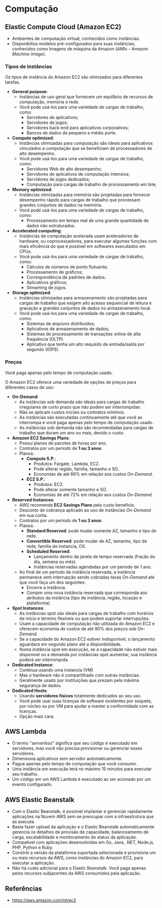 # Computação

## Elastic Compute Cloud (Amazon EC2)

- Ambientes de computação virtual, conhecidos como instâncias.
- Disponibiliza modelos pré-configurados para suas instâncias, conhecidos como Imagens de máquina da Amazon (_AMIs - Amazon Machine Image_).

### Tipos de instâncias

Os tipos de instância do Amazon EC2 são otimizados para diferentes tarefas.

- **General purpose**:
    - Instâncias de uso geral que fornecem um equilíbrio de recursos de computação, memória e rede.
    - Você pode usá-los para uma variedade de cargas de trabalho, como:
        - Servidores de aplicativos;
        - Servidores de jogos;
        - Servidores back-end para aplicativos corporativos;
        - Bancos de dados de pequeno e médio porte.
- **Compute optimized**:
    - Instâncias otimizadas para computação são ideais para aplicativos vinculados a computação que se beneficiam de processadores de alto desempenho.
    - Você pode usá-los para uma variedade de cargas de trabalho, como:
        - Servidores Web de alto desempenho;
        - Servidores de aplicativos de computação intensiva;
        - Servidores de jogos dedicados;
        - Computação para cargas de trabalho de processamento em lote;
- **Memory optimized**:
    - Instâncias otimizadas para memória são projetadas para fornecer desempenho rápido para cargas de trabalho que processam grandes conjuntos de dados na memória.
    - Você pode usá-los para uma variedade de cargas de trabalho, como:
        - Processamento em tempo real de uma grande quantidade de dados não estruturados.
- **Accelerated computing**:
    - Instâncias de computação acelerada usam aceleradores de hardware, ou coprocessadores, para executar algumas funções com mais eficiência do que é possível em softwares executados em CPUs.
    - Você pode usá-los para uma variedade de cargas de trabalho, como:
        - Cálculos de números de ponto flutuante;
        - Processamento de gráficos;
        - Correspondência de padrões de dados.
        - Aplicativos gráficos;
        - Streaming de jogos.
- **Storage optimized**:
    - Instâncias otimizadas para armazenamento são projetadas para cargas de trabalho que exigem alto acesso sequencial de leitura e gravação a grandes conjuntos de dados no armazenamento local.
    - Você pode usá-los para uma variedade de cargas de trabalho, como:
        - Sistemas de arquivos distribuídos;
        - Aplicativos de armazenamento de dados;
        - Sistemas de processamento de transações online de alta frequência (OLTP).
        - Aplicativo que tenha um alto requisito de entrada/saída por segundo (IOPS).

### Preços

Você paga apenas pelo tempo de computação usado.

O Amazon EC2 oferece uma variedade de opções de preços para diferentes casos de uso:

- **On-Demand**:
    - As instâncias sob demanda são ideais para cargas de trabalho irregulares de curto prazo que não podem ser interrompidas.
    - Não se aplicam custos iniciais ou contratos mínimos.
    - As instâncias são executadas continuamente até que você as interrompa e você paga apenas pelo tempo de computação usado.
    - As instâncias sob demanda não são recomendadas para cargas de trabalho que duram um ano ou mais, devido o custo.
- **Amazon EC2 Savings Plans**:
    - Possui planos de pacotes de horas por ano.
    - Contratos por um período de **1 ou 3 anos**.
    - Planos:
        - **Compute S.P.**:
            - Produtos: Fargate, Lambda, EC2.
            - Pode alterar região, família, tamanho e SO.
            - Economias de até 66% em relação aos custos _On-Demand_.
        - **EC2 S.P.**:
            - Produtos: EC2.
            - Pode alterar somente tamanho e SO.
            - Economias de até 72% em relação aos custos _On-Demand_.
- **Reserved Instances**:
    - AWS recomenda **EC2 Savings Plans** pelo custo benefício.
    - Desconto de cobrança aplicado ao uso de instâncias _On-Demand_ em sua conta.
    - Contratos por um período de **1 ou 3 anos**.
    - Planos:
        - **Standard Reserved**: pode mudar somente AZ, tamanho e tipo de rede.
        - **Convertible Reserved**: pode mudar de AZ, tamanho, tipo de rede, família de instancia, OS.
        - **Scheduled Reserved**:
            - Lançamento dentro da janela de tempo reservada (fração do dia, semana ou mês).
            - Instâncias reservadas agendadas por um período de 1 ano.
    - Ao final de um período de instância reservada, a instância permanece sem interrupção sendo cobradas taxas _On-Demand_ até que você faça um dos seguintes:
        - Encerre a instância.
        - Compre uma nova instância reservada que corresponda aos atributos da instância (tipo de instância, região, locação e plataforma).
- **Spot Instances**:
    - As instâncias spot são ideais para cargas de trabalho com horários de início e término flexíveis ou que podem suportar interrupções.
    - Usam a capacidade de computação não utilizada do Amazon EC2 e oferecem economia de custos de até 90% dos preços sob _On-Demand_.
    - Se a capacidade do Amazon EC2 estiver indisponível, o lançamento aguardará em segundo plano até a disponibilidade.
    - Numa instância spot em execução, se a capacidade não estiver mais disponível ou a demanda por instâncias spot aumentar, sua instância poderá ser interrompida.
- **Dedicated Instance**:
    - Continua usando uma instancia (VM)
    - Mas o hardware não é compartilhado com outras instâncias.
    - Geralmente usado por instituições que prezam pela máxima segurança de dados.
- **Dedicated Hosts**:
    - Usando **servidores físicos** totalmente dedicados ao seu uso.
    - Você pode usar suas licenças de software existentes por soquete, por núcleo ou por VM para ajudar a manter a conformidade com as licenças.
    - Opção mais cara.

## AWS Lambda

- O termo "_serverless_" significa que seu código é executado em servidores, mas você não precisa provisionar ou gerenciar esses servidores.
- Dimensiona aplicativos sem servidor automaticamente.
- Pague apenas pelo tempo de computação que você consumir.
- Uma instância em execução terá no máximo 15 minutos para executar seu trabalho.
- Um código em um AWS Lambda é executado ao ser acionado por um evento configurado.

## AWS Elastic Beanstalk

- Com o Elastic Beanstalk, é possível implantar e gerenciar rapidamente aplicações na Nuvem AWS sem se preocupar com a infraestrutura que as executa.
- Basta fazer upload da aplicação e o Elastic Beanstalk automaticamente gerencia os detalhes de provisão de capacidade, balanceamento de carga, escalabilidade e monitoramento do status da aplicação.
- Compatível com aplicações desenvolvidas em Go, Java, .NET, Node.js, PHP, Python e Ruby.
- Constrói a versão da plataforma suportada selecionada e provisiona um ou mais recursos da AWS, como instâncias do Amazon EC2, para executar a aplicação.
- Não há custo adicional para o Elastic Beanstalk. Você paga apenas pelos recursos subjacentes da AWS consumidos pela aplicação.

## Referências

- <https://aws.amazon.com/pt/ec2>
